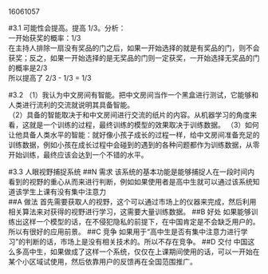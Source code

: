 16061057

#3.1
可能性会提高。提高 1/3。分析：  
一开始获奖的概率：1/3  
在主持人排除一扇没有奖品的门之后，如果一开始选择的就是有奖品的门，则不会获奖；反之，如果一开始选择的是无奖品的门则一定获奖，一开始选择无奖品的门的概率是2/3  
所以提高了 2/3 - 1/3 = 1/3

#3.2
（1）我认为中文房间有智能。把中文房间当作一个黑盒进行测试，它能够和人类进行流利的交流就说明其具备智能。  
（2）具备的智能取决于和中文房间进行交流的纸片的内容。从机器学习的角度来看，这就是一个训练的过程，最终训练的模型的效果取决于训练数据。
（3）如何让他具备人类水平的智能：就好像小孩子成长的过程一样，给中文房间准备充足的训练数据，例如小孩在成长过程中会碰到的遇到的各种问题都作为训练数据，从零开始训练，最终应该会达到一个不错的水平。

#3.3
人眼视野捕捉系统
##N 需求
该系统的基本功能是能够捕捉人在一段时间内看到的视野的重心从而来进行判断，例如如果使用者是高中生就可以通过该系统知道该学生上课有没有集中注意力  
##A 做法
首先需要获取人的视野，这个可以通过市场上的仪器来完成，然后利用相关算法来对获得的视野进行学习，这需要大量训练数据。
##B 好处
如果能够训练出这样一个模型的话，在不侵犯隐私的前提下，在中国肯定是不会缺乏用户的。所以有很好的应用前景。
##C 竞争
如果用于“高中生是否有集中注意力进行学习”的判断的话，市场上是没有相关技术的。所以不存在竞争。
##D 交付
中国这么多高中生，如果做成了这样一个系统，仅仅在上课期间使用的话，可以一开始在某个小区域试使用，然后依靠用户的反馈再在全国范围推广。
